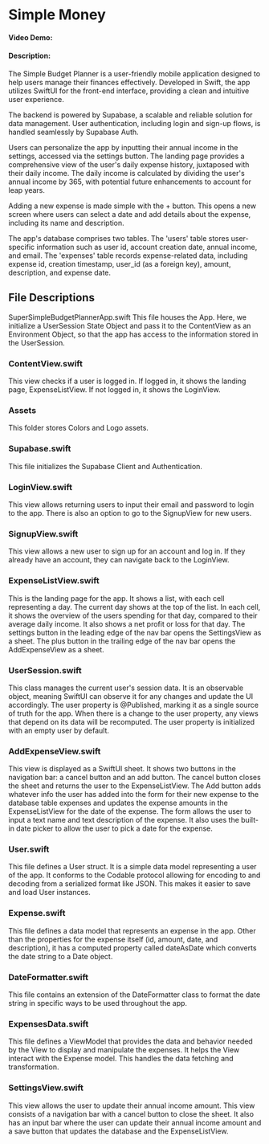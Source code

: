 # Simple Money
#### Video Demo:  <URL HERE>
#### Description:
The Simple Budget Planner is a user-friendly mobile application designed to help users manage their finances effectively. Developed in Swift, the app utilizes SwiftUI for the front-end interface, providing a clean and intuitive user experience.

The backend is powered by Supabase, a scalable and reliable solution for data management. User authentication, including login and sign-up flows, is handled seamlessly by Supabase Auth.

Users can personalize the app by inputting their annual income in the settings, accessed via the settings button. The landing page provides a comprehensive view of the user's daily expense history, juxtaposed with their daily income. The daily income is calculated by dividing the user's annual income by 365, with potential future enhancements to account for leap years.

Adding a new expense is made simple with the + button. This opens a new screen where users can select a date and add details about the expense, including its name and description.

The app's database comprises two tables. The 'users' table stores user-specific information such as user id, account creation date, annual income, and email. The 'expenses' table records expense-related data, including expense id, creation timestamp, user_id (as a foreign key), amount, description, and expense date.

## File Descriptions
SuperSimpleBudgetPlannerApp.swift
This file houses the App. Here, we initialize a UserSession State Object and pass it to the ContentView as an Environment Object, so that the app has access to the information stored in the UserSession.

### ContentView.swift
This view checks if a user is logged in. If logged in, it shows the landing page, ExpenseListView. If not logged in, it shows the LoginView.

### Assets
This folder stores Colors and Logo assets.

### Supabase.swift
This file initializes the Supabase Client and Authentication.

### LoginView.swift
This view allows returning users to input their email and password to login to the app. There is also an option to go to the SignupView for new users.

### SignupView.swift
This view allows a new user to sign up for an account and log in. If they already have an account, they can navigate back to the LoginView.

### ExpenseListView.swift
This is the landing page for the app. It shows a list, with each cell representing a day. The current day shows at the top of the list. In each cell, it shows the overview of the users spending for that day, compared to their average daily income. It also shows a net profit or loss for that day. The settings button in the leading edge of the nav bar opens the SettingsView as a sheet. The plus button in the trailing edge of the nav bar opens the AddExpenseView as a sheet.

### UserSession.swift
This class manages the current user's session data. It is an observable object, meaning SwiftUI can observe it for any changes and update the UI accordingly. The user property is @Published, marking it as a single source of truth for the app. When there is a change to the user property, any views that depend on its data will be recomputed. The user property is initialized with an empty user by default.

### AddExpenseView.swift
This view is displayed as a SwiftUI sheet. It shows two buttons in the navigation bar: a cancel button and an add button. The cancel button closes the sheet and returns the user to the ExpenseListView. The Add button adds whatever info the user has added into the form for their new expense to the database table expenses and updates the expense amounts in the ExpenseListView for the date of the expense. The form allows the user to input a text name and text description of the expense. It also uses the built-in date picker to allow the user to pick a date for the expense.

### User.swift
This file defines a User struct. It is a simple data model representing a user of the app. It conforms to the Codable protocol allowing for encoding to and decoding from a serialized format like JSON. This makes it easier to save and load User instances.

### Expense.swift
This file defines a data model that represents an expense in the app. Other than the properties for the expense itself (id, amount, date, and description), it has a computed property called dateAsDate which converts the date string to a Date object.

### DateFormatter.swift
This file contains an extension of the DateFormatter class to format the date string in specific ways to be used throughout the app.

### ExpensesData.swift
This file defines a ViewModel that provides the data and behavior needed by the View to display and manipulate the expenses. It helps the View interact with the Expense model. This handles the data fetching and transformation.

### SettingsView.swift
This view allows the user to update their annual income amount. This view consists of a navigation bar with a cancel button to close the sheet. It also has an input bar where the user can update their annual income amount and a save button that updates the database and the ExpenseListView.
